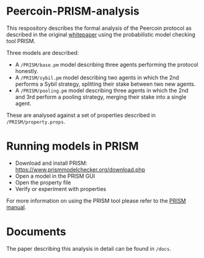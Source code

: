 # Peercoin-PRISM-analysis
This respository describes the formal analysis of the Peercoin protocol as described in the original [whitepaper](https://www.peercoin.net/read/papers/peercoin-paper.pdf) using the probabilistic model checking tool PRISM.

Three models are described:
- A `/PRISM/base.pm` model describing three agents performing the protocol honestly.
- A `/PRISM/sybil.pm` model describing two agents in which the 2nd performs a Sybil strategy, splitting their stake between two new agents.
- A `/PRISM/pooling.pm` model describing three agents in which the 2nd and 3rd perform a pooling strategy, merging their stake into a single agent.

These are analysed against a set of properties described in `/PRISM/property.props`.

# Running models in PRISM
- Download and install PRISM: https://www.prismmodelchecker.org/download.php
- Open a model in the PRISM GUI
- Open the property file
- Verify or experiment with properties

For more information on using the PRISM tool please refer to the [PRISM manual](https://www.prismmodelchecker.org/manual/RunningPRISM/StartingPRISM).

# Documents
The paper describing this analysis in detail can be found in `/docs`.
